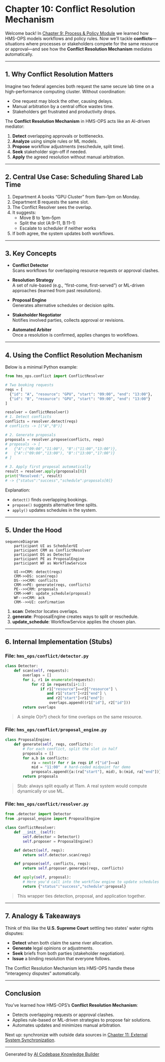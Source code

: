 # Chapter 10: Conflict Resolution Mechanism

Welcome back! In [Chapter 9: Process & Policy Module](09_process___policy_module_.md) we learned how HMS-OPS models workflows and policy rules. Now we’ll tackle **conflicts**—situations where processes or stakeholders compete for the same resource or approval—and see how the **Conflict Resolution Mechanism** mediates automatically.

---

## 1. Why Conflict Resolution Matters

Imagine two federal agencies both request the same secure lab time on a high-performance computing cluster. Without coordination:

- One request may block the other, causing delays.  
- Manual arbitration by a central office wastes time.  
- Stakeholders get frustrated and productivity drops.

The **Conflict Resolution Mechanism** in HMS-OPS acts like an AI-driven mediator:

1. **Detect** overlapping approvals or bottlenecks.  
2. **Analyze** using simple rules or ML models.  
3. **Propose** workflow adjustments (reschedule, split time).  
4. **Seek** stakeholder sign-off if needed.  
5. **Apply** the agreed resolution without manual arbitration.

---

## 2. Central Use Case: Scheduling Shared Lab Time

1. Department A books “GPU Cluster” from 9am–1pm on Monday.  
2. Department B requests the same slot.  
3. The Conflict Resolver sees the overlap.  
4. It suggests:
   - Move B to 1pm–5pm  
   - Split the slot (A:9–11, B:11–1)  
   - Escalate to scheduler if neither works  
5. If both agree, the system updates both workflows.

---

## 3. Key Concepts

- **Conflict Detector**  
  Scans workflows for overlapping resource requests or approval clashes.

- **Resolution Strategy**  
  A set of rule-based (e.g., “first-come, first-served”) or ML-driven approaches (learned from past resolutions).

- **Proposal Engine**  
  Generates alternative schedules or decision splits.

- **Stakeholder Negotiator**  
  Notifies involved parties, collects approval or revisions.

- **Automated Arbiter**  
  Once a resolution is confirmed, applies changes to workflows.

---

## 4. Using the Conflict Resolution Mechanism

Below is a minimal Python example:

```python
from hms_ops.conflict import ConflictResolver

# Two booking requests
reqs = [
  {"id": "A", "resource": "GPU", "start": "09:00", "end": "13:00"},
  {"id": "B", "resource": "GPU", "start": "09:00", "end": "13:00"}
]

resolver = ConflictResolver()
# 1. Detect conflicts
conflicts = resolver.detect(reqs)
# conflicts -> [("A","B")]

# 2. Generate proposals
proposals = resolver.propose(conflicts, reqs)
# proposals -> [
#   {"A":("09:00","11:00"), "B":("11:00","13:00")},
#   {"A":("09:00","13:00"), "B":("13:00","17:00")}
# ]

# 3. Apply first proposal automatically
result = resolver.apply(proposals[0])
print("Resolved:", result)
# -> {"status":"success","schedule":proposals[0]}
```

Explanation:
- `detect()` finds overlapping bookings.  
- `propose()` suggests alternative time splits.  
- `apply()` updates schedules in the system.

---

## 5. Under the Hood

```mermaid
sequenceDiagram
    participant UI as SchedulerUI
    participant CRM as ConflictResolver
    participant DS as Detector
    participant PE as ProposalEngine
    participant WF as WorkflowService

    UI->>CRM: detect(reqs)
    CRM->>DS: scan(reqs)
    DS-->>CRM: conflicts
    CRM->>PE: generate(reqs, conflicts)
    PE-->>CRM: proposals
    CRM->>WF: update_schedule(proposal)
    WF-->>CRM: ack
    CRM-->>UI: confirmation
```

1. **scan**: Detector locates overlaps.  
2. **generate**: ProposalEngine creates ways to split or reschedule.  
3. **update_schedule**: WorkflowService applies the chosen plan.

---

## 6. Internal Implementation (Stubs)

### File: `hms_ops/conflict/detector.py`
```python
class Detector:
    def scan(self, requests):
        overlaps = []
        for i, r1 in enumerate(requests):
            for r2 in requests[i+1:]:
                if r1["resource"]==r2["resource"] \
                   and r1["start"]<r2["end"] \
                   and r2["start"]<r1["end"]:
                    overlaps.append((r1["id"], r2["id"]))
        return overlaps
```
> A simple O(n²) check for time overlaps on the same resource.

### File: `hms_ops/conflict/proposal_engine.py`
```python
class ProposalEngine:
    def generate(self, reqs, conflicts):
        # For each conflict, split the slot in half
        proposals = []
        for a,b in conflicts:
            ra = next(r for r in reqs if r["id"]==a)
            mid = "11:00"  # hard-coded midpoint for demo
            proposals.append({a:(ra["start"], mid), b:(mid, ra["end"])})
        return proposals
```
> Stub: always split equally at 11am. A real system would compute dynamically or use ML.

### File: `hms_ops/conflict/resolver.py`
```python
from .detector import Detector
from .proposal_engine import ProposalEngine

class ConflictResolver:
    def __init__(self):
        self.detector = Detector()
        self.proposer = ProposalEngine()

    def detect(self, reqs):
        return self.detector.scan(reqs)

    def propose(self, conflicts, reqs):
        return self.proposer.generate(reqs, conflicts)

    def apply(self, proposal):
        # Here you'd call into the workflow engine to update schedules
        return {"status":"success","schedule":proposal}
```
> This wrapper ties detection, proposal, and application together.

---

## 7. Analogy & Takeaways

Think of this like the **U.S. Supreme Court** settling two states’ water rights disputes:

- **Detect** when both claim the same river allocation.  
- **Generate** legal opinions or adjustments.  
- **Seek** briefs from both parties (stakeholder negotiation).  
- **Issue** a binding resolution that everyone follows.

The Conflict Resolution Mechanism lets HMS-OPS handle these “interagency disputes” automatically.

---

## Conclusion

You’ve learned how HMS-OPS’s **Conflict Resolution Mechanism**:

- Detects overlapping requests or approval clashes.  
- Applies rule-based or ML-driven strategies to propose fair solutions.  
- Automates updates and minimizes manual arbitration.

Next up: synchronize with outside data sources in [Chapter 11: External System Synchronization](11_external_system_synchronization_.md).

---

Generated by [AI Codebase Knowledge Builder](https://github.com/The-Pocket/Tutorial-Codebase-Knowledge)